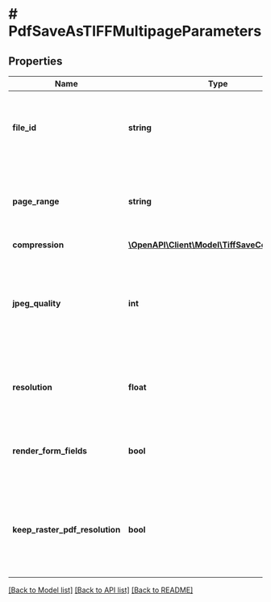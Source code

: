 # # PdfSaveAsTIFFMultipageParameters

## Properties

Name | Type | Description | Notes
------------ | ------------- | ------------- | -------------
**file_id** | **string** | The identifier of the previously uploaded file to be processed. | 
**page_range** | **string** | Specifies the number of the page, or the range of pages to be saved as TIFF. | [optional] [default to '*']
**compression** | [**\OpenAPI\Client\Model\TiffSaveCompression**](TiffSaveCompression.md) |  | [optional] 
**jpeg_quality** | **int** | Specifies the level of quality to be used if JPEG compression is used, from 1 (poorest) to 100 (greatest). | [optional] [default to 75]
**resolution** | **float** | Specifies the resolution to be used for the rendition process. | [optional] [default to 200]
**render_form_fields** | **bool** | Specifies whether the form fields of the PDF shall be rendered. | [optional] [default to false]
**keep_raster_pdf_resolution** | **bool** | Specifies whether the initial image resolution must be kept in case of raster-pdf processing. | [optional] [default to true]

[[Back to Model list]](../../README.md#documentation-for-models) [[Back to API list]](../../README.md#documentation-for-api-endpoints) [[Back to README]](../../README.md)


